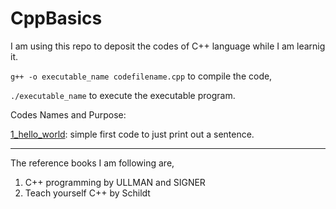 # CppBasics

I am using this repo to deposit the codes of C++ language while I am learnig it.

`g++ -o executable_name codefilename.cpp` to compile the code,

`./executable_name` to execute the executable program.

Codes Names and Purpose:

[1_hello_world](https://github.com/kamaltripathi/CppBasics/tree/main/1_hello_world): simple first code to just print out a sentence.


______________________________________________

The reference books I am following are, 
1. C++ programming by ULLMAN and SIGNER
2. Teach yourself C++ by Schildt

